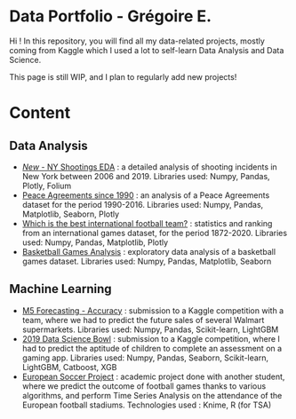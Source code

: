 # Data Portfolio - Grégoire E.

Hi ! In this repository, you will find all my data-related projects, mostly coming from Kaggle which I used a lot to self-learn Data Analysis and Data Science. 

This page is still WIP, and I plan to regularly add new projects!

# Content

## Data Analysis

- [*New* - NY Shootings EDA](https://nbviewer.jupyter.org/github/IgorMacGregor/Data-Portfolio/blob/master/projects/new-york-shootings-eda.ipynb) : a detailed analysis of shooting incidents in New York between 2006 and 2019. Libraries used: Numpy, Pandas, Plotly, Folium
- [Peace Agreements since 1990](https://nbviewer.jupyter.org/github/IgorMacGregor/Data-Portfolio/blob/master/projects/peace-in-the-world-since-1990.ipynb) : an analysis of a Peace Agreements dataset for the period 1990-2016. Libraries used: Numpy, Pandas, Matplotlib, Seaborn, Plotly
- [Which is the best international football team?](https://nbviewer.jupyter.org/github/IgorMacGregor/Data-Portfolio/blob/master/projects/which-is-the-best-international-football-team.ipynb) : statistics and ranking from an international games dataset, for the period 1872-2020. Libraries used: Numpy, Pandas, Matplotlib, Plotly
- [Basketball Games Analysis](https://github.com/IgorMacGregor/Data-Portfolio/blob/master/projects/2020-march-madness-eda.ipynb) : exploratory data analysis of a basketball games dataset. Libraries used: Numpy, Pandas, Matplotlib, Seaborn

## Machine Learning

- [M5 Forecasting - Accuracy](https://github.com/IgorMacGregor/Data-Portfolio/blob/master/projects/m5-forecasting-accuracy.ipynb) : submission to a Kaggle competition with a team, where we had to predict the future sales of several Walmart supermarkets. Libraries used: Numpy, Pandas, Scikit-learn, LightGBM
- [2019 Data Science Bowl](https://github.com/IgorMacGregor/Data-Portfolio/blob/master/projects/data-science-bowl-2019.ipynb) : submission to a Kaggle competition, where I had to predict the aptitude of children to complete an assessment on a gaming app. Libraries used: Numpy, Pandas, Seaborn, Scikit-learn, LightGBM, Catboost, XGB
- [European Soccer Project](https://github.com/IgorMacGregor/Data-Portfolio/blob/master/projects/European%20Soccer%20Prediction.pdf) : academic project done with another student, where we predict the outcome of football games thanks to various algorithms, and perform Time Series Analysis on the attendance of the European football stadiums. Technologies used : Knime, R (for TSA)
